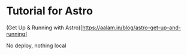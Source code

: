 # Tutorial for Astro

(Get Up & Running with Astro)[https://aalam.in/blog/astro-get-up-and-running]

No deploy, nothing local
